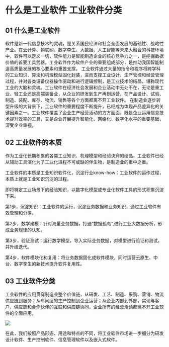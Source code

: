 <!--
title: 工业软件分类
subtitle: 工业软件
author: 网络
keyword: 工业软件
published: 2024-04-25
topicImg: assets/1/classification1.png
-->

# 什么是工业软件 工业软件分类
## 01 什么是工业软件
软件是新一代信息技术的灵魂，是关系国民经济和社会全面发展的基础性、战略性产业。在云计算、物联网、数字李生、大数据、人工智能等未来大融合的科技环境中，软件可以定义一切，软件能力是智能制造企业的核心竞争力之一，是挖掘数据价值的首要工具武器。工业软件作为软件产业的重要组成部分，是推动我国智能制造高质量发展的核心要素和重要支撑。
工业软件通过大量的指令和程序将跨学科的工业知识、算法和机理模型固化封装，进而支撑工业设计、生产管控和经营管理过程，并对各类设备仪器操作驱动和进行逻辑控制，是工业技术的结晶，堪称现代工业的大脑和灵魂。工业软件在经济社会发展和企业活动中无处不在，无论是重工业、轻工业还是高端装备业，从企业的研发到生产再到运营，在产品设计、试验、制造、装配、库存、物流、销售等各个方面都离不开工业软件。
在制造业逐步转型升级的大背景下，工业软件的重要程度不断提升，已经成为体现产品差异化的关键因素之一。工业软件覆盖了企业生产经营活动的方方面面，既是企业运用信息技术提升效率的工具，又是企业开展提升智能化、网络化、数字化水平的重要基础，深受企业重视。

## 02 工业软件的本质
作为工业化长期积累的各类工业知识、机理模型和经验诀窍的结晶，工业软件已经从辅助工具演化为了工业化进程不可或缺的伴生物，是制造业的重中之重。

工业软件的本质是工业知识软件化，沉淀行业know-how：工业软件的运作过程，本质上就是工业知识沉淀的过程。

即将特定工业场景下的经验知识，以数字化模型或专业化软件工具的形式积累沉淀下来。

第1步，沉淀知识：工业软件的运行，沉淀业务数据和业务知识，通过工业软件有效管理和分类。

第2步，数学建模：针对海量业务数据，打通“数据孤岛”,进行工业大数据分析，形成业务规律的认知。

第3步，验证测试：运行数学模型，导入实际业务数据，对模型进行验证和测试，并升级迭代。

第4步，软件模块化和复用：将业务数据固化成软件模块，同时运营云原生、中台、数字孪生的新技术提升软件复用性。

## 03 工业软件分类
工业软件的应用贯穿制造业整个价值链，从研发、工艺、制造、采购、营销、物流供应链到服务；从车间层的生产控制到企业运营；从企业内部到外部，实现与客户、供应商和合作伙伴的互联和供应链协同，企业所有的经营活动都离不开工业软件的全面应用。

![](assets/1/classification2.png)

在此，我们按照产品形态、用途和特点的不同，将工业软件市场进一步细分为研发设计软件、生产控制软件、信息管理软件以及嵌入式软件。

